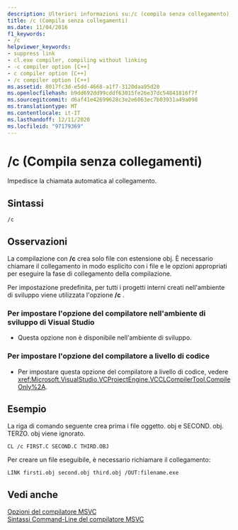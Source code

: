 ```yaml
---
description: Ulteriori informazioni su:/c (compila senza collegamento)
title: /c (Compila senza collegamenti)
ms.date: 11/04/2016
f1_keywords:
- /c
helpviewer_keywords:
- suppress link
- cl.exe compiler, compiling without linking
- -c compiler option [C++]
- c compiler option [C++]
- /c compiler option [C++]
ms.assetid: 8017fc3d-e5dd-4668-a1f7-3120daa95d20
ms.openlocfilehash: b9dd692dd99cddf63015fe26e37dc54841816f7f
ms.sourcegitcommit: d6af41e42699628c3e2e6063ec7b03931a49a098
ms.translationtype: MT
ms.contentlocale: it-IT
ms.lasthandoff: 12/11/2020
ms.locfileid: "97179369"
---
```

# <a name="c-compile-without-linking"></a>/c (Compila senza collegamenti)

Impedisce la chiamata automatica al collegamento.

## <a name="syntax"></a>Sintassi

```
/c
```

## <a name="remarks"></a>Osservazioni

La compilazione con **/c** crea solo file con estensione obj. È necessario chiamare il collegamento in modo esplicito con i file e le opzioni appropriati per eseguire la fase di collegamento della compilazione.

Per impostazione predefinita, per tutti i progetti interni creati nell'ambiente di sviluppo viene utilizzata l'opzione **/c** .

### <a name="to-set-this-compiler-option-in-the-visual-studio-development-environment"></a>Per impostare l'opzione del compilatore nell'ambiente di sviluppo di Visual Studio

- Questa opzione non è disponibile nell'ambiente di sviluppo.

### <a name="to-set-this-compiler-option-programmatically"></a>Per impostare l'opzione del compilatore a livello di codice

- Per impostare questa opzione del compilatore a livello di codice, vedere <xref:Microsoft.VisualStudio.VCProjectEngine.VCCLCompilerTool.CompileOnly%2A>.

## <a name="example"></a>Esempio

La riga di comando seguente crea prima i file oggetto. obj e SECOND. obj. TERZO. obj viene ignorato.

```
CL /c FIRST.C SECOND.C THIRD.OBJ
```

Per creare un file eseguibile, è necessario richiamare il collegamento:

```
LINK firsti.obj second.obj third.obj /OUT:filename.exe
```

## <a name="see-also"></a>Vedi anche

[Opzioni del compilatore MSVC](compiler-options.md)<br/>
[Sintassi Command-Line del compilatore MSVC](compiler-command-line-syntax.md)
